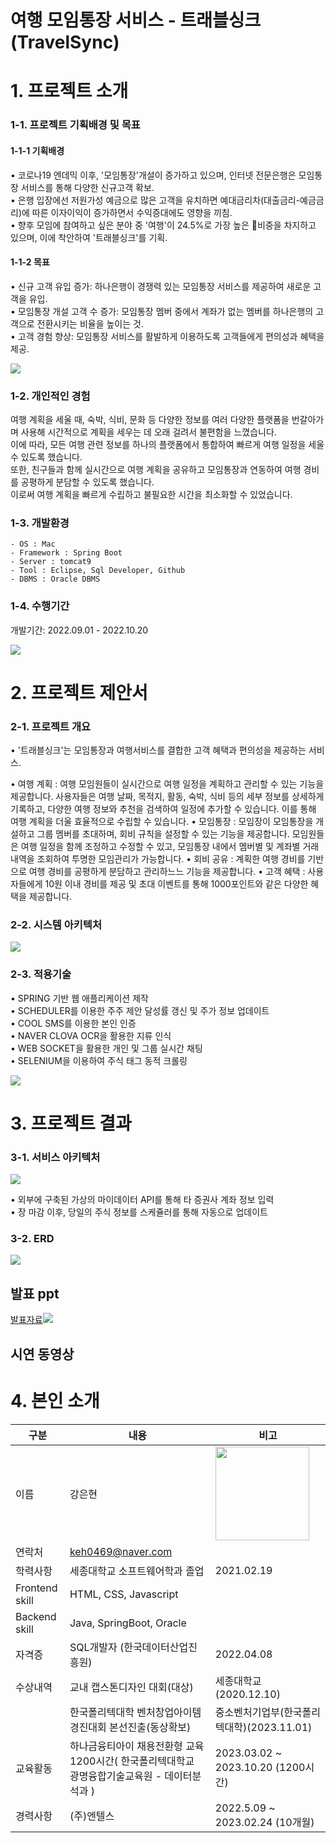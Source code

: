 # 여행 모임통장 서비스 - 트래블싱크(TravelSync) 

# 1. 프로젝트 소개

### 1-1. 프로젝트 기획배경 및 목표

#### 1-1-1 기획배경
• 코로나19 엔데믹 이후, '모임통장'개설이 증가하고 있으며, 인터넷 전문은행은 모임통장 서비스를 통해 다양한 신규고객 확보.<br/>
• 은행 입장에선 저원가성 예금으로 많은 고객을 유치하면 예대금리차(대출금리-예금금리)에 따른 이자이익이 증가하면서 수익증대에도 영향을 끼침.<br/>
• 향후 모임에 참여하고 싶은 분야 중 '여행'이 24.5%로 가장 높은 비중을 차지하고 있으며, 이에 착안하여 '트래블싱크'를 기획.<br/>


#### 1-1-2 목표
• 신규 고객 유입 증가: 하나은행이 경쟁력 있는 모임통장 서비스를 제공하여 새로운 고객을 유입.<br/>
• 모임통장 개설 고객 수 증가: 모임통장 멤버 중에서 계좌가 없는 멤버를 하나은행의 고객으로 전환시키는 비율을 높이는 것.<br/>
• 고객 경험 향상: 모임통장 서비스를 활발하게 이용하도록 고객들에게 편의성과 혜택을 제공.<br/>

<img src="img/outline.png"/> <br/>

### 1-2. 개인적인 경험

여행 계획을 세울 때, 숙박, 식비, 문화 등 다양한 정보를 여러 다양한 플랫폼을 번갈아가며 사용해 시간적으로 계획을 세우는 데 오래 걸려서 불편함을 느꼈습니다.<br/>
이에 따라, 모든 여행 관련 정보를 하나의 플랫폼에서 통합하여 빠르게 여행 일정을 세울 수 있도록 했습니다.<br/>
또한, 친구들과 함께 실시간으로 여행 계획을 공유하고 모임통장과 연동하여 여행 경비를 공평하게 분담할 수 있도록 했습니다. <br/>
이로써 여행 계획을 빠르게 수립하고 불필요한 시간을 최소화할 수 있었습니다.


### 1-3. 개발환경

```
- OS : Mac
- Framework : Spring Boot
- Server : tomcat9
- Tool : Eclipse, Sql Developer, Github
- DBMS : Oracle DBMS
```

### 1-4. 수행기간

개발기간: 2022.09.01 - 2022.10.20 <br/>

<img src="img/chart.png"/> <br/>

# 2. 프로젝트 제안서



### 2-1. 프로젝트 개요


• '트래블싱크'는 모임통장과 여행서비스를 결합한 고객 혜택과 편의성을 제공하는 서비스.<br/>

• 여행 계획 : 여행 모임원들이 실시간으로 여행 일정을 계획하고 관리할 수 있는 기능을 제공합니다. 사용자들은 여행 날짜, 목적지, 활동, 숙박, 식비 등의 세부 정보를 상세하게 기록하고, 다양한 여행 정보와 추천을 검색하여 일정에 추가할 수 있습니다. 이를 통해 여행 계획을 더울 효율적으로 수립할 수 있습니다.
• 모임통장 : 모임장이 모임통장을 개설하고 그룹 멤버를 초대하며, 회비 규칙을 설정할 수 있는 기능을 제공합니다. 모임원들은 여행 일정을 함께 조정하고 수정할 수 있고, 모임통장 내에서 멤버별 및 계좌별 거래 내역을 조회하여 투명한 모임관리가 가능합니다.
• 회비 공유 : 계획한 여행 경비를 기반으로 여행 경비를 공평하게 분담하고 관리하느느 기능을 제공합니다.
• 고객 혜택 : 사용자들에게 10원 이내 경비를 제공 및 초대 이벤트를 통해 1000포인트와 같은 다양한 혜택을 제공합니다.


### 2-2. 시스템 아키텍처

<img src="img/architecture1.png"/> <br/>

### 2-3. 적용기술

• SPRING 기반 웹 애플리케이션 제작 <br/>
• SCHEDULER를 이용한 주주 제안 달성률 갱신 및 주가 정보 업데이트 <br/>
• COOL SMS를 이용한 본인 인증 <br/>
• NAVER CLOVA OCR을 활용한 지류 인식 <br/>
• WEB SOCKET을 활용한 개인 및 그룹 실시간 채팅 <br/>
• SELENIUM을 이용하여 주식 태그 동적 크롤링 <br/>

<img src="img/tech.png"/> <br/>

# 3. 프로젝트 결과

### 3-1. 서비스 아키텍처

<img src="img/architecture2.png"/> <br/>

• 외부에 구축된 가상의 마이데이터 API를 통해 타 증권사 계좌 정보 입력 <br/>
• 장 마감 이후, 당일의 주식 정보를 스케쥴러를 통해 자동으로 업데이트 <br/>

### 3-2. ERD

<img src="img/erd.png"/> <br/>

## 발표 ppt

[발표자료<img src="img/main.png"/>](/finalproject.pdf) <br/>


## 시연 동영상


# 4. 본인 소개

| 구분                           | 내용                                                                                          | 비고                                       |
| --------------------------   | --------------------------------------------------------------------------------------------- | ------------------------------------------ |
| 이름                          | 강은현                                                                                        | <img src="img/profile.jpg" width="150">        |
| 연락처                         | keh0469@naver.com                                                                             |                                            |
| 학력사항                        | 세종대학교 소프트웨어학과 졸업                                                                         | 2021.02.19                                 |
| Frontend skill               | HTML, CSS, Javascript                                                                         |                                            |
| Backend skill                | Java, SpringBoot, Oracle                                                                          |                                            |
| 자격증                         | SQL개발자 (한국데이터산업진흥원)                                                                         | 2022.04.08                                 |
| 수상내역                       | 교내 캡스톤디자인 대회(대상)                                                             | 세종대학교 (2020.12.10)       |
|                              | 한국폴리텍대학 벤처창업아이템 경진대회 본선진출(동상확보)                                     | 중소벤처기업부(한국폴리텍대학)(2023.11.01) |
| 교육활동                       | 하나금융티아이 채용전환형 교육 1200시간( 한국폴리텍대학교 광명융합기술교육원 - 데이터분석과 ) | 2023.03.02 ~ 2023.10.20 (1200시간)         |       
| 경력사항                       |(주)엔텔스                                                | 2022.5.09 ~ 2023.02.24 (10개월)          |
